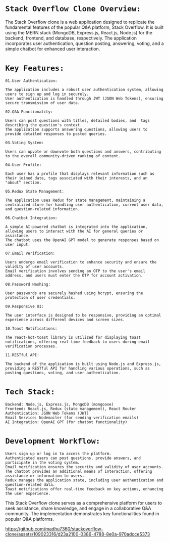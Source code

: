 # `Stack Overflow Clone Overview:`

The Stack Overflow clone is a web application designed to replicate the fundamental features of the popular Q&A platform, Stack Overflow. It is built using the MERN stack (MongoDB, Express.js, React.js, Node.js) for the backend, frontend, and database, respectively. The application incorporates user authentication, question posting, answering, voting, and a simple chatbot for enhanced user interaction.

# `Key Features:`

 `01.User Authentication:`

    The application includes a robust user authentication system, allowing users to sign up and log in securely.
    User authentication is handled through JWT (JSON Web Tokens), ensuring secure transmission of user data.

`02.Q&A Functionality:`

    Users can post questions with titles, detailed bodies, and  tags describing the question's context.
    The application supports answering questions, allowing users to provide detailed responses to posted queries.

`03.Voting System:`

    Users can upvote or downvote both questions and answers, contributing to the overall community-driven ranking of content.

`04.User Profile:`

    Each user has a profile that displays relevant information such as their joined date, tags associated with their interests, and an "about" section.

`05.Redux State Management:`

    The application uses Redux for state management, maintaining a centralized store for handling user authentication, current user data, and question-related information.

`06.Chatbot Integration:`

    A simple AI-powered chatbot is integrated into the application, allowing users to interact with the AI for general queries or assistance.
    The chatbot uses the OpenAI GPT model to generate responses based on user input.

`07.Email Verification:`

    Users undergo email verification to enhance security and ensure the validity of user accounts.
    Email verification involves sending an OTP to the user's email address, and users must enter the OTP for account activation.

`08.Password Hashing:`

    User passwords are securely hashed using bcrypt, ensuring the protection of user credentials.

`09.Responsive UI:`

    The user interface is designed to be responsive, providing an optimal experience across different devices and screen sizes.

`10.Toast Notifications:`

    The react-hot-toast library is utilized for displaying toast notifications, offering real-time feedback to users during email verification processes.

`11.RESTful API:`

    The backend of the application is built using Node.js and Express.js, providing a RESTful API for handling various operations, such as posting questions, voting, and user authentication.

# `Tech Stack:`

    Backend: Node.js, Express.js, MongoDB (mongoose)
    Frontend: React.js, Redux (state management), React Router
    Authentication: JSON Web Tokens (JWT)
    Email Service: Nodemailer (for sending verification emails)
    AI Integration: OpenAI GPT (for chatbot functionality)


# `Development Workflow:`

    Users sign up or log in to access the platform.
    Authenticated users can post questions, provide answers, and participate in the voting system.
    Email verification ensures the security and validity of user accounts.
    The chatbot provides an additional means of interaction, offering assistance or information to users.
    Redux manages the application state, including user authentication and question-related data.
    Toast notifications offer real-time feedback on key actions, enhancing the user experience.
    
    
This Stack Overflow clone serves as a comprehensive platform for users to seek assistance, share knowledge, and engage in a collaborative Q&A community. The implementation demonstrates key functionalities found in popular Q&A platforms.

https://github.com/madhu7360/stackoverflow-clone/assets/109023316/d23a2100-0386-4788-8e0a-970adcce5373

